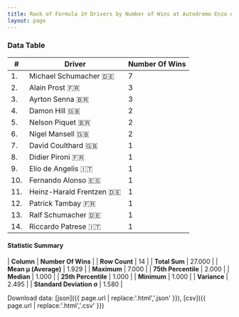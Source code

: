 ```yaml
---
title: Rank of Formula 1® Drivers by Number of Wins at Autodromo Enzo e Dino Ferrari
layout: page
---
```


<canvas id="chart" width="400" height="180"></canvas>
<script>
var data = {
    "datasets": [
        {
            "backgroundColor": [
                "#9C8E8D",
                "#9C8E8D",
                "#9C8E8D",
                "#9C8E8D",
                "#9C8E8D",
                "#9C8E8D",
                "#9C8E8D",
                "#9C8E8D",
                "#9C8E8D",
                "#9C8E8D",
                "#9C8E8D",
                "#9C8E8D",
                "#9C8E8D",
                "#9C8E8D"
            ],
            "borderColor": [
                "#1D181E",
                "#1D181E",
                "#1D181E",
                "#1D181E",
                "#1D181E",
                "#1D181E",
                "#1D181E",
                "#1D181E",
                "#1D181E",
                "#1D181E",
                "#1D181E",
                "#1D181E",
                "#1D181E",
                "#1D181E"
            ],
            "borderWidth": 1,
            "data": [
                7.0,
                3.0,
                3.0,
                2.0,
                2.0,
                2.0,
                1.0,
                1.0,
                1.0,
                1.0,
                1.0,
                1.0,
                1.0,
                1.0
            ],
            "label": "Number Of Wins"
        }
    ],
    "labels": [
        "Michael Schumacher",
        "Alain Prost",
        "Ayrton Senna",
        "Damon Hill",
        "Nelson Piquet",
        "Nigel Mansell",
        "David Coulthard",
        "Didier Pironi",
        "Elio de Angelis",
        "Fernando Alonso",
        "Heinz-Harald Frentzen",
        "Patrick Tambay",
        "Ralf Schumacher",
        "Riccardo Patrese"
    ]
};
var options = {
  legend: {
    display: false
  },
  scales: {
    xAxes: [{
      ticks: {
        beginAtZero: true,
        maxRotation: 180,
        display: window.innerWidth > 800
      }
    }],
    yAxes: [{
      ticks: {
        beginAtZero: true
      }
    }]
  },
  onResize: function(chart, size) {
    chart.options.scales.xAxes[0].ticks.display = size.width > 800;
  }
};
var chart = new Chart("chart", {
    data: data,
    type: 'bar',
    options: options
});
</script>



### Data Table

| # | Driver | Number Of Wins |
|--|--|--|
| 1. | Michael Schumacher 🇩🇪 | 7 |
| 2. | Alain Prost 🇫🇷 | 3 |
| 3. | Ayrton Senna 🇧🇷 | 3 |
| 4. | Damon Hill 🇬🇧 | 2 |
| 5. | Nelson Piquet 🇧🇷 | 2 |
| 6. | Nigel Mansell 🇬🇧 | 2 |
| 7. | David Coulthard 🇬🇧 | 1 |
| 8. | Didier Pironi 🇫🇷 | 1 |
| 9. | Elio de Angelis 🇮🇹 | 1 |
| 10. | Fernando Alonso 🇪🇸 | 1 |
| 11. | Heinz-Harald Frentzen 🇩🇪 | 1 |
| 12. | Patrick Tambay 🇫🇷 | 1 |
| 13. | Ralf Schumacher 🇩🇪 | 1 |
| 14. | Riccardo Patrese 🇮🇹 | 1 |

#### Statistic Summary

| **Column** | **Number Of Wins** |
| **Row Count** | 14 |
| **Total Sum** | 27.000 |
| **Mean μ (Average)** | 1.929 |
| **Maximum** | 7.000 |
| **75th Percentile** | 2.000 |
| **Median** | 1.000 |
| **25th Percentile** | 1.000 |
| **Minimum** | 1.000 |
| **Variance** | 2.495 |
| **Standard Deviation σ** | 1.580 |

Download data: [json]({{ page.url | replace:'.html','.json' }}), [csv]({{ page.url | replace:'.html','.csv' }})
